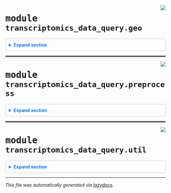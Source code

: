 <!-- markdownlint-disable -->


<a href="https://github.com/fogg-lab/transcriptomics-data-query/blob/main/src/transcriptomics_data_query/geo.py#L0"><img align="right" style="float:right;" src="https://img.shields.io/badge/-source-cccccc?style=flat-square"></a>

# <kbd>module</kbd> `transcriptomics_data_query.geo`


<details class="collapsible-section" style="border: 1px solid #ccc; border-radius: 5px; padding: 10px;">
  <summary class="collapsible-title" style="cursor: pointer; color: #007bff; font-weight: bold; margin: -10px; padding: 10px;">Expand section</summary>





---

<a href="https://github.com/fogg-lab/transcriptomics-data-query-and-retrieval/blob/main/src/transcriptomics_data_query/geo.py#L18"><img align="right" style="float:right;" src="https://img.shields.io/badge/-source-cccccc?style=flat-square"></a>

## <kbd>function</kbd> `get_entrez_email`

```python
get_entrez_email()
```

Retrieve the email for NCBI API. 



**Returns:**
 
 - <b>`str`</b>:  The email address read from the email_for_ncbi_tracking.txt file within the package. 


---

<a href="https://github.com/fogg-lab/transcriptomics-data-query-and-retrieval/blob/main/src/transcriptomics_data_query/geo.py#L32"><img align="right" style="float:right;" src="https://img.shields.io/badge/-source-cccccc?style=flat-square"></a>

## <kbd>function</kbd> `check_entrez_email`

```python
check_entrez_email(func)
```

Decorator to check and set the Entrez email if it is None. 



**Args:**
 
 - <b>`func`</b> (function):  The function to be decorated. 



**Returns:**
 
 - <b>`function`</b>:  The wrapped function. 


---

<a href="https://github.com/fogg-lab/transcriptomics-data-query-and-retrieval/blob/main/src/transcriptomics_data_query/geo.py#L51"><img align="right" style="float:right;" src="https://img.shields.io/badge/-source-cccccc?style=flat-square"></a>

## <kbd>function</kbd> `accession_from_id`

```python
accession_from_id(
    geo_identifier,
    default_accession=None,
    exception_on_http_error=False,
    warn_on_http_error=True
)
```

Retrieve GEO accession given a GEO identifier. 



**Args:**
 
 - <b>`geo_identifier`</b> (str):  The GEO identifier for the query. 
 - <b>`exception_on_http_error`</b> (bool, optional):  If True, raise an exception on HTTP error. Defaults to False. 
 - <b>`warn_on_http_error`</b> (bool, optional):  If True, print a warning on HTTP error. Defaults to True. 



**Returns:**
 
 - <b>`str or None`</b>:  The corresponding GEO accession if found, else None. 


---

<a href="https://github.com/fogg-lab/transcriptomics-data-query-and-retrieval/blob/main/src/transcriptomics_data_query/geo.py#L83"><img align="right" style="float:right;" src="https://img.shields.io/badge/-source-cccccc?style=flat-square"></a>

## <kbd>function</kbd> `id_from_accession`

```python
id_from_accession(
    geo_accession,
    exception_on_http_error=False,
    warn_on_http_error=True
)
```

Retrieve GEO identifier given a GEO accession. 



**Args:**
 
 - <b>`geo_accession`</b> (str):  The GEO accession for the query. 
 - <b>`exception_on_http_error`</b> (bool, optional):  If True, raise an exception on HTTP error. Defaults to False. 
 - <b>`warn_on_http_error`</b> (bool, optional):  If True, print a warning on HTTP error. Defaults to True. 



**Returns:**
 
 - <b>`str or None`</b>:  The corresponding GEO identifier if found, else None. 


---

<a href="https://github.com/fogg-lab/transcriptomics-data-query-and-retrieval/blob/main/src/transcriptomics_data_query/geo.py#L109"><img align="right" style="float:right;" src="https://img.shields.io/badge/-source-cccccc?style=flat-square"></a>

## <kbd>function</kbd> `get_accessions_from_ids`

```python
get_accessions_from_ids(
    geo_ids,
    default_accession=None,
    exception_on_http_error=False,
    warn_on_http_error=True
)
```

Retrieve a list of GEO accessions given a list of GEO identifiers. 



**Args:**
 
 - <b>`geo_ids`</b> (list of str):  The GEO identifiers for the query. 
 - <b>`exception_on_http_error`</b> (bool, optional):  If True, raise an exception on HTTP error. Defaults to False. 
 - <b>`warn_on_http_error`</b> (bool, optional):  If True, print a warning on HTTP error. Defaults to True. 
 - <b>`default_accession`</b> (NoneType or str, optional):  Default value to use for study accession if it could not be found (e.g. None or "unknown"). 



**Returns:**
 
 - <b>`list of str`</b>:  The corresponding GEO accessions. 


---

<a href="https://github.com/fogg-lab/transcriptomics-data-query-and-retrieval/blob/main/src/transcriptomics_data_query/geo.py#L127"><img align="right" style="float:right;" src="https://img.shields.io/badge/-source-cccccc?style=flat-square"></a>

## <kbd>function</kbd> `get_study_description`

```python
get_study_description(
    geo_id,
    exception_on_http_error=False,
    warn_on_http_error=True
)
```

Retrieve GEO study description given an identifier. 



**Args:**
 
 - <b>`geo_id`</b> (str):  The GEO identifier for the query. 
 - <b>`exception_on_http_error`</b> (bool, optional):  If True, raise an exception on HTTP error. Defaults to False. 
 - <b>`warn_on_http_error`</b> (bool, optional):  If True, print a warning on HTTP error. Defaults to True. 



**Returns:**
 
 - <b>`str or None`</b>:  The corresponding study description if found, else None. 


---

<a href="https://github.com/fogg-lab/transcriptomics-data-query-and-retrieval/blob/main/src/transcriptomics_data_query/geo.py#L160"><img align="right" style="float:right;" src="https://img.shields.io/badge/-source-cccccc?style=flat-square"></a>

## <kbd>function</kbd> `get_descriptions_from_ids`

```python
get_descriptions_from_ids(
    geo_study_ids,
    convert_to_accessions=True,
    default_accession=None
)
```

Retrieve GEO study description given an identifier. 



**Args:**
 
 - <b>`geo_id`</b> (str):  The GEO identifier for the query. 
 - <b>`exception_on_http_error`</b> (bool, optional):  If True, raise an exception on HTTP error. Defaults to False. 
 - <b>`warn_on_http_error`</b> (bool, optional):  If True, print a warning on HTTP error. Defaults to True. 
 - <b>`default_accession`</b> (NoneType or str, optional):  Default value to use for study accession if it could not be found (e.g. None or "unknown"). 



**Returns:**
 
 - <b>`str or None`</b>:  The corresponding study description if found, else None. 


---

<a href="https://github.com/fogg-lab/transcriptomics-data-query-and-retrieval/blob/main/src/transcriptomics_data_query/geo.py#L180"><img align="right" style="float:right;" src="https://img.shields.io/badge/-source-cccccc?style=flat-square"></a>

## <kbd>function</kbd> `search_geo`

```python
search_geo(
    query,
    db='gds',
    max_results=25,
    exception_on_http_error=False,
    warn_on_http_error=True
)
```

Retrieve a list of GEO identifiers given a search query. 



**Args:**
 
 - <b>`query`</b> (str):  The search query string. 
 - <b>`db`</b> (str, optional):  The database to search. Defaults to "gds." 
 - <b>`max_results`</b> (int, optional):  The maximum number of results to return. Defaults to 25. 
 - <b>`exception_on_http_error`</b> (bool, optional):  If True, raise an exception on HTTP error. Defaults to False. 
 - <b>`warn_on_http_error`</b> (bool, optional):  If True, print a warning on HTTP error. Defaults to True. 



**Returns:**
 
 - <b>`list`</b>:  List of GEO identifiers corresponding to the query. 


---

<a href="https://github.com/fogg-lab/transcriptomics-data-query-and-retrieval/blob/main/src/transcriptomics_data_query/geo.py#L210"><img align="right" style="float:right;" src="https://img.shields.io/badge/-source-cccccc?style=flat-square"></a>

## <kbd>function</kbd> `download_geo_expression_data`

```python
download_geo_expression_data(gse: GSE, output_dir=None, timeout=10)
```

Download raw microarray data or RNASeq counts from a GEO accession. 



**Args:**
 
 - <b>`gse`</b> (GEOparse.GEOTypes.GSE):  The GEO series object. 
 - <b>`output_dir`</b> (str, optional):  The directory to save the raw data.  Defaults to None (save to current working directory). 
 - <b>`timeout`</b> (int, optional):  The timeout in seconds for the HTTP request. Defaults to 10. 


---

<a href="https://github.com/fogg-lab/transcriptomics-data-query-and-retrieval/blob/main/src/transcriptomics_data_query/geo.py#L252"><img align="right" style="float:right;" src="https://img.shields.io/badge/-source-cccccc?style=flat-square"></a>

## <kbd>function</kbd> `get_geo_clinical_characteristics`

```python
get_geo_clinical_characteristics(gse: GSE, output_file=None)
```

Parse clinical data from a GEO accession. 



**Args:**
 
 - <b>`gse`</b> (GEOparse.GEOTypes.GSE):  The GEO series object. 
 - <b>`output_file`</b> (str, Optional):  The file to save the clinical data. Defaults to None.  If None, file is saved to {accession}_clinical_data.tsv in current working directory. 


---

<a href="https://github.com/fogg-lab/transcriptomics-data-query-and-retrieval/blob/main/src/transcriptomics_data_query/geo.py#L318"><img align="right" style="float:right;" src="https://img.shields.io/badge/-source-cccccc?style=flat-square"></a>

## <kbd>function</kbd> `weighted_average_group`

```python
weighted_average_group(df, weights)
```

Aggregates groups of rows in a Pandas DataFrame using a weighted average. 



**Args:**
 
 - <b>`df`</b> (pd.DataFrame):  Input DataFrame containing the data. 
 - <b>`weights`</b> (list):  List of weights corresponding to the rows of the DataFrame. 



**Returns:**
 
 - <b>`result`</b> (pd.DataFrame):  Aggregated DataFrame with weighted averages. 


---

<a href="https://github.com/fogg-lab/transcriptomics-data-query-and-retrieval/blob/main/src/transcriptomics_data_query/geo.py#L344"><img align="right" style="float:right;" src="https://img.shields.io/badge/-source-cccccc?style=flat-square"></a>

## <kbd>function</kbd> `clean_gpl_annotation_column_values`

```python
clean_gpl_annotation_column_values(annotation_column: Series) → Series
```

Ensure all values in the annotation column are strings using ' // ' as separator. 



**Args:**
 
 - <b>`annotation_column`</b> (pandas.Series):  The annotation column. 

**Returns:**
 
 - <b>`pandas.Series`</b>:  The cleaned annotation column. 


---

<a href="https://github.com/fogg-lab/transcriptomics-data-query-and-retrieval/blob/main/src/transcriptomics_data_query/geo.py#L357"><img align="right" style="float:right;" src="https://img.shields.io/badge/-source-cccccc?style=flat-square"></a>

## <kbd>function</kbd> `get_gene_mapper`

```python
get_gene_mapper(gpl: GPL) → dict
```

raise exception if annotation not parsable 


---

<a href="https://github.com/fogg-lab/transcriptomics-data-query-and-retrieval/blob/main/src/transcriptomics_data_query/geo.py#L405"><img align="right" style="float:right;" src="https://img.shields.io/badge/-source-cccccc?style=flat-square"></a>

## <kbd>function</kbd> `map_probes_to_genes`

```python
map_probes_to_genes(expression_df, gse: GSE)
```

Map probes to genes. The identifiers used for genes will either be symbols,  Entrez IDs, or Ensembl IDs, depending on what the platform annotation table contains. 



**Args:**
 
 - <b>`expression_df`</b> (pandas.DataFrame):  Expression data. 
 - <b>`gse`</b> (GEOparse.GEOTypes.GSE):  The GEO series object. 



**Returns:**
 
 - <b>`pandas.DataFrame`</b>:  Expression data with probes mapped to genes. 



**Notes:**

> This function maps probes to genes using the platform annotation, then aggregates the expression data for each gene using a weighted average. The weights are calculated as 1 / n, where n is the number of genes associated with each probe. This is performed to avoid biasing the average towards probes with more genes. 


---

<a href="https://github.com/fogg-lab/transcriptomics-data-query-and-retrieval/blob/main/src/transcriptomics_data_query/geo.py#L452"><img align="right" style="float:right;" src="https://img.shields.io/badge/-source-cccccc?style=flat-square"></a>

## <kbd>function</kbd> `extract_gsm`

```python
extract_gsm(column_name: str)
```

Extract a GSM sample name from a given string, or return the original string if not found. 


---

<a href="https://github.com/fogg-lab/transcriptomics-data-query-and-retrieval/blob/main/src/transcriptomics_data_query/geo.py#L457"><img align="right" style="float:right;" src="https://img.shields.io/badge/-source-cccccc?style=flat-square"></a>

## <kbd>function</kbd> `clean_geo_sample_columns`

```python
clean_geo_sample_columns(expr_df: DataFrame)
```

Clean the sample columns of a GEO expression matrix. 



**Args:**
 
 - <b>`expr_df`</b> (pandas.DataFrame):  The expression matrix. 



**Returns:**
 
 - <b>`pandas.DataFrame`</b>:  The expression matrix with cleaned sample columns. 





</details>


<hr style="border:2px solid gray">


<a href="https://github.com/fogg-lab/transcriptomics-data-query/blob/main/src/transcriptomics_data_query/preprocess.py#L0"><img align="right" style="float:right;" src="https://img.shields.io/badge/-source-cccccc?style=flat-square"></a>


# <kbd>module</kbd> `transcriptomics_data_query.preprocess`


<details class="collapsible-section" style="border: 1px solid #ccc; border-radius: 5px; padding: 10px;">
  <summary class="collapsible-title" style="cursor: pointer; color: #007bff; font-weight: bold; margin: -10px; padding: 10px;">Expand section</summary>



**Global Variables**
---------------
- **R_SCRIPTS_DIR**
- **MICROARRAY_NORMALIZATION_SCRIPT**
- **RNASEQ_NORMALIZATION_SCRIPT**
- **BATCH_CORRECTION_SCRIPT**

---

<a href="https://github.com/fogg-lab/transcriptomics-data-query-and-retrieval/blob/main/src/transcriptomics_data_query/preprocess.py#L19"><img align="right" style="float:right;" src="https://img.shields.io/badge/-source-cccccc?style=flat-square"></a>

## <kbd>function</kbd> `normalize_microarray`

```python
normalize_microarray(input_dir, output_file, remove_cel_dir=False)
```

Normalize microarray expression data given a directory containing CEL.gz files. 



**Args:**
 
 - <b>`input_dir`</b> (str):  Path to the directory containing CEL.gz files. 
 - <b>`output_file`</b> (str):  Path to the output file. 
 - <b>`remove_cel_dir`</b> (bool, optional):  If True, remove the input directory after normalization.  Defaults to False. 


---

<a href="https://github.com/fogg-lab/transcriptomics-data-query-and-retrieval/blob/main/src/transcriptomics_data_query/preprocess.py#L38"><img align="right" style="float:right;" src="https://img.shields.io/badge/-source-cccccc?style=flat-square"></a>

## <kbd>function</kbd> `normalize_rnaseq`

```python
normalize_rnaseq(expression_file, clinical_file, output_file)
```

Normalize RNA-seq expression data given a file containing raw counts. 



**Args:**
 
 - <b>`expression_file`</b> (str):  Path to the input file containing raw counts. 
 - <b>`clinical_file`</b> (str):  Path to the input file containing clinical data. 
 - <b>`output_file`</b> (str):  Path to the output file. 


---

<a href="https://github.com/fogg-lab/transcriptomics-data-query-and-retrieval/blob/main/src/transcriptomics_data_query/preprocess.py#L53"><img align="right" style="float:right;" src="https://img.shields.io/badge/-source-cccccc?style=flat-square"></a>

## <kbd>function</kbd> `normalize`

```python
normalize(input_path, output_file, clinical_file=None)
```

Normalize microarray or RNASeq expression data. 



**Args:**
 
 - <b>`input_path`</b> (str):  Path to the input file (for RNASeq) or directory (for microarray). 
 - <b>`output_file`</b> (str):  Path to the output file. 
 - <b>`clinical_file`</b> (str, optional):  Path to the input file containing clinical data.  Not required for microarray. 


---

<a href="https://github.com/fogg-lab/transcriptomics-data-query-and-retrieval/blob/main/src/transcriptomics_data_query/preprocess.py#L70"><img align="right" style="float:right;" src="https://img.shields.io/badge/-source-cccccc?style=flat-square"></a>

## <kbd>function</kbd> `load_genes_from_file`

```python
load_genes_from_file(filename)
```

Read genes from a text file with one gene symbol per line. 



**Args:**
 
 - <b>`filename`</b> (str):  Path to the text file containing gene symbols. 



**Returns:**
 
 - <b>`list`</b>:  List of gene symbols. 


---

<a href="https://github.com/fogg-lab/transcriptomics-data-query-and-retrieval/blob/main/src/transcriptomics_data_query/preprocess.py#L85"><img align="right" style="float:right;" src="https://img.shields.io/badge/-source-cccccc?style=flat-square"></a>

## <kbd>function</kbd> `get_genes_from_msig_set`

```python
get_genes_from_msig_set(gene_set_name, species='human')
```

Fetches the genes associated with a given gene set name from the MSigDB (e.g, NABA_MATRISOME). 

This function constructs a URL for the specified gene set name and species, then performs a GET request to fetch the associated genes in JSON format from the Molecular Signatures Database (MSigDB). 



**Args:**
 
 - <b>`gene_set_name`</b> (str):  The name of the gene set for which to fetch the associated genes. 
 - <b>`species`</b> (str, optional):  The species for which to fetch the gene set. Defaults to "human". 



**Returns:**
 
 - <b>`list[str]`</b>:  A list of gene symbols associated with the specified gene set name. 



**Raises:**
 
 - <b>`HTTPError`</b>:  If the GET request to the MSigDB results in an error. 


---

<a href="https://github.com/fogg-lab/transcriptomics-data-query-and-retrieval/blob/main/src/transcriptomics_data_query/preprocess.py#L107"><img align="right" style="float:right;" src="https://img.shields.io/badge/-source-cccccc?style=flat-square"></a>

## <kbd>function</kbd> `convert_genes`

```python
convert_genes(
    genes: Iterable,
    in_format: str,
    out_format: str,
    species: str = 'human',
    returnall: bool = False
) → Series
```

Converts a list of genes between formats 'entrezgene', 'ensembl.gene', and 'symbol'. 



**Args:**
 
 - <b>`genes`</b> (Union[List, pd.Series]):  A list of genes. 
 - <b>`in_format`</b> (str):  The format of the input genes. 
 - <b>`out_format`</b> (str):  The format of the output genes. 
 - <b>`species`</b> (str, optional):  The species of the genes. Defaults to "human". 
 - <b>`returnall`</b> (bool, optional):  Whether to return return complete lists of duplicate  or missing query terms. Defaults to False. 



**Returns:**
 
 - <b>`pd.Series`</b>:  Query results. Index is the input genes, values are the output genes. 


---

<a href="https://github.com/fogg-lab/transcriptomics-data-query-and-retrieval/blob/main/src/transcriptomics_data_query/preprocess.py#L138"><img align="right" style="float:right;" src="https://img.shields.io/badge/-source-cccccc?style=flat-square"></a>

## <kbd>function</kbd> `select_rows`

```python
select_rows(df, values, column=None)
```

Select rows in DataFrame. 



**Args:**
 
 - <b>`df`</b> (pandas.DataFrame):  The data frame. 
 - <b>`values`</b> (list):  The values to select (e.g., ["A2M","A2ML1","ABI3BP"]). 
 - <b>`column`</b> (str, optional):  The column name (e.g., "gene_symbol"). If None, the index is used. 



**Returns:**
 
 - <b>`pandas.DataFrame`</b>:  The selected rows. 



**Example:**
 ``` import transcriptomics_data_query as tdq```
    >>> expression_df = pd.DataFrame({"GSM1234": [3.452, 4.123, 5.678, 6.789],
                                       "GSM5678": [1.234, 2.345, 3.456, 4.567]})
    >>> expression_df.index = ["A1BG", "A2M", "CA10", "SEMA6B"]
    >>> expression_df.index.name = "symbol"
    >>> matrisome_genes = tdq.preprocess.get_genes_from_msig_set("NABA_MATRISOME")
    >>> matrisome_expression_df = tdq.preprocess.select_rows(expression_df, matrisome_genes)
    >>> matrisome_expression_df
             GSM1234 GSM5678
    symbol
        A2M    4.123   2.345
    SEMA6B    6.789   4.567



---

<a href="https://github.com/fogg-lab/transcriptomics-data-query-and-retrieval/blob/main/src/transcriptomics_data_query/preprocess.py#L169"><img align="right" style="float:right;" src="https://img.shields.io/badge/-source-cccccc?style=flat-square"></a>

## <kbd>function</kbd> `drop_nan_row_indices`

```python
drop_nan_row_indices(expr_df: DataFrame)
```

Drop rows where the row index is NaN. 



**Args:**
 
 - <b>`expr_df`</b> (pandas.DataFrame):  The expression matrix. 



**Returns:**
 
 - <b>`pandas.DataFrame`</b>:  The expression matrix with NaN rows dropped. 


---

<a href="https://github.com/fogg-lab/transcriptomics-data-query-and-retrieval/blob/main/src/transcriptomics_data_query/preprocess.py#L181"><img align="right" style="float:right;" src="https://img.shields.io/badge/-source-cccccc?style=flat-square"></a>

## <kbd>function</kbd> `clean_clinical_data`

```python
clean_clinical_data(
    clinical_df: DataFrame,
    specification: dict,
    ignore_case: bool = True,
    drop_no_match_samples: bool = True
) → (<class 'DataFrame'>, <class 'DataFrame'>)
```

Get filtered and cleaned clinical data table based on a filter specification.  The specification contains column names the patterns to extract values for each column.  When multiple patterns match, (e.g. "disease" and "no disease"), the longer match is chosen. 



**Args:**
 
 - <b>`clinical_df`</b> (pd.DataFrame):  The clinical data table. 
 - <b>`specification`</b> (dict):  The filter specification. 
 - <b>`Example`</b>:  `specification={'condition': ['tumor', 'normal'], 'patient_age': [r'\d+']}` 
 - <b>`ignore_case`</b> (bool, optional):  Whether to ignore case when matching patterns. Defaults to True. 
 - <b>`drop_no_match_samples`</b> (bool, optional):  Whether to drop samples that do not match any patterns  for any column. Defaults to True. 



**Returns:**
 
 - <b>`pd.DataFrame`</b>:  The filtered and cleaned clinical data table. 



**Raises:**
 
 - <b>`ValueError`</b>:  If a column name in the specification is not in the clinical data table. 
 - <b>`ValueError`</b>:  If a pattern in the specification is not a valid regular expression. 
 - <b>`ValueError`</b>:  If no patterns match one of the values in a column and  



**Example:**
 ``` import transcriptomics_data_query as tdq```
    >>> import pandas as pd
    >>> clinical_df = pd.DataFrame({
             "condition": ["cns tumor tissue", "normal tissue", "normal tissue", "tumor tissue"],
             "age": ["45", "50 yo", "eta: 55 anni", "75 years old"],
             "organism": ["homosapiens", "homosapiens", "homosapiens", "homosapiens"]},
             index=["sample1", "sample2", "sample3", "sample4"])
    >>> clinical_df.index.name = "sample_name"
    >>> specification = {'condition': ['tumor', 'normal'], 'patient_age': [r'\d+']}
    >>> cleaned_clinical_df = tdq.preprocess.clean_clinical_data(clinical_df, specification)
    >>> print(cleaned_clinical_df)
                     condition patient_age
         sample_name                      
         sample1         tumor          45
         sample2        normal          50
         sample3        normal          55
         sample4         tumor          75



---

<a href="https://github.com/fogg-lab/transcriptomics-data-query-and-retrieval/blob/main/src/transcriptomics_data_query/preprocess.py#L261"><img align="right" style="float:right;" src="https://img.shields.io/badge/-source-cccccc?style=flat-square"></a>

## <kbd>function</kbd> `join_expression_matrices`

```python
join_expression_matrices(expression_dataframes: List[DataFrame])
```

Concatenate two expression matrices with the same row names. 



**Args:**
 
 - <b>`expression_dataframes`</b> (list[pd.DataFrame]):  A list of expression matrices. 



**Returns:**
 
 - <b>`pd.DataFrame`</b>:  The concatenated expression matrix. 



**Raises:**
 
 - <b>`ValueError`</b>:  If the expression matrices do not all have the same index (row names). 


---

<a href="https://github.com/fogg-lab/transcriptomics-data-query-and-retrieval/blob/main/src/transcriptomics_data_query/preprocess.py#L282"><img align="right" style="float:right;" src="https://img.shields.io/badge/-source-cccccc?style=flat-square"></a>

## <kbd>function</kbd> `join_and_batch`

```python
join_and_batch(
    expression_dataframes: List[DataFrame],
    clinical_dataframes: List[DataFrame]
) → (<class 'DataFrame'>, <class 'DataFrame'>)
```

Join expression matrices, join the corresponding clinical data tables, and assign batches. 

 This function adds a batch column to the joined clinical table and assigns batch numbers.  For instance, if we have `batches([expr_df1, expr_df2], [clin_df1, clin_df2])`,  samples in `expr_df1`/`clin_df1` are batch 1 and samples in `expr_df2`/`clin_df2` are batch 2. 



**Args:**
 
     - <b>`expression_dataframes`</b> (list[pd.DataFrame]):  A list of expression matrices. 
     - <b>`clinical_dataframes`</b> (list[pd.DataFrame]):  A list of clinical data tables. 



**Returns:**
 
     - <b>`pd.DataFrame`</b>:  The joined expression matrix. 
     - <b>`pd.DataFrame`</b>:  The joined clinical data table. 



**Raises:**
 
     - <b>`ValueError`</b>:  If the column names in an expression matrix do not match the index (row names)  in the clinical data table. 
     - <b>`ValueError`</b>:  If the clinical data tables do not all have the same column names. 



**Example:**
 ``` import transcriptomics_data_query as tdq```
        >>> import pandas as pd
        >>> # Dummy expression dataframes
        >>> expr_df1 = pd.DataFrame({"sample1": [1, 2], "sample2": [3, 4]},
                                     index=["gene1", "gene2"])
        >>> expr_df2 = pd.DataFrame({"sample3": [5, 6], "sample4": [7, 8]},
                                     index=["gene1", "gene2"])
        >>> expr_df3 = pd.DataFrame({"sample5": [9, 10], "sample6": [11, 12]},
                                     index=["gene1", "gene2"])
        >>> # Dummy clinical dataframes
        >>> clinical_df1 = pd.DataFrame({"condition": ["tumor", "normal"]},
                                         index=["sample1", "sample2"])
        >>> clinical_df2 = pd.DataFrame({"condition": ["normal", "tumor"]},
                                         index=["sample3", "sample4"])
        >>> clinical_df3 = pd.DataFrame({"condition": ["tumor", "tumor"]},
                                         index=["sample5", "sample6"])
        >>> # Lists of expression and clinical dataframes
        >>> expression_dataframes = [expr_df1, expr_df2, expr_df3]
        >>> clinical_dataframes = [clinical_df1, clinical_df2, clinical_df3]
        >>> # Using the batches function
        >>> expr_joined, clinical_joined = tdq.preprocess.batches(expression_dataframes,
                                                                   clinical_dataframes)
        >>> print("Joined Expression Matrix:")
        >>> print(expr_joined)
        >>> print("
Joined Clinical Data Table:")
        >>> print(clinical_joined)
             Joined Expression Matrix:
                    sample1  sample2  sample3  sample4  sample5  sample6
             gene1        1        3        5        7        9       11
             gene2        2        4        6        8       10       12

             Joined Clinical Data Table:
                     condition  batch
             sample1     tumor      1
             sample2    normal      1
             sample3    normal      2
             sample4     tumor      2
             sample5     tumor      3
             sample6     tumor      3
    



---

<a href="https://github.com/fogg-lab/transcriptomics-data-query-and-retrieval/blob/main/src/transcriptomics_data_query/preprocess.py#L368"><img align="right" style="float:right;" src="https://img.shields.io/badge/-source-cccccc?style=flat-square"></a>

## <kbd>function</kbd> `batch_correction`

```python
batch_correction(
    expression_file: str,
    clinical_file: str,
    variable: str,
    data_type: str,
    factor_levels: List[str],
    output_file: str
)
```

Perform batch correction on expression data 



**Args:**
 
 - <b>`expression_file`</b> (str):  Path to the input file containing expression data. 
 - <b>`clinical_file`</b> (str):  Path to the input file containing clinical data. 
 - <b>`variable`</b> (str):  The column in the clinical data table to use for batch correction. 
 - <b>`data_type`</b> (str):  The data type of the expression data (microarray or RNASeq). 
 - <b>`factor_levels`</b> (list[str]):  The factor levels of the variable to use for batch correction.  This is used to validate that the clinical data table has the correct factor levels. 
 - <b>`output_file`</b> (str):  Path to the output file. 



**Raises:**
 
 - <b>`ValueError`</b>:  If the clinical data table does not have the correct factor levels. 
 - <b>`ValueError`</b>:  If the data type is not "microarray" or "RNASeq". 
 - <b>`ValueError`</b>:  If the variable is not in the clinical data table. 
 - <b>`ValueError`</b>:  If the column names in the expression data do not match the row names  in the clinical data table. 



</details>


<hr style="border:2px solid gray">


<a href="https://github.com/fogg-lab/transcriptomics-data-query/blob/main/src/transcriptomics_data_query/util.py#L0"><img align="right" style="float:right;" src="https://img.shields.io/badge/-source-cccccc?style=flat-square"></a>

# <kbd>module</kbd> `transcriptomics_data_query.util`


<details class="collapsible-section" style="border: 1px solid #ccc; border-radius: 5px; padding: 10px;">
  <summary class="collapsible-title" style="cursor: pointer; color: #007bff; font-weight: bold; margin: -10px; padding: 10px;">Expand section</summary>



---

<a href="https://github.com/fogg-lab/transcriptomics-data-query/blob/main/src/transcriptomics_data_query/util.py#L4"><img align="right" style="float:right;" src="https://img.shields.io/badge/-source-cccccc?style=flat-square"></a>

## <kbd>function</kbd> `is_valid_tar_member`

```python
is_valid_tar_member(member: TarInfo, target_dir: str) → bool
```

Check if a tar member is safe to extract. `target_dir` should be an absolute path. 



**Args:**
 
 - <b>`member`</b> (tarfile.TarInfo):  The tar member to check. 
 - <b>`target_dir`</b> (str):  The absolute path to the target directory. 



**Returns:**
 
 - <b>`bool`</b>:  True if the tar member is safe to extract, False otherwise. 


---

<a href="https://github.com/fogg-lab/transcriptomics-data-query/blob/main/src/transcriptomics_data_query/util.py#L17"><img align="right" style="float:right;" src="https://img.shields.io/badge/-source-cccccc?style=flat-square"></a>

## <kbd>function</kbd> `extract_tar`

```python
extract_tar(tar_file, target_dir, delete_tar=False)
```

Extract a tar file to a target directory. 



**Args:**
 
 - <b>`tar_file`</b> (str):  Path to the tar file. 
 - <b>`target_dir`</b> (str):  Path to the target directory. 
 - <b>`delete_tar`</b> (bool, optional):  If True, delete the tar file after extraction. Defaults to False. 



</details>

---

_This file was automatically generated via [lazydocs](https://github.com/ml-tooling/lazydocs)._
